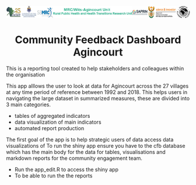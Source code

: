 <p align="center">
    <img src="App edits/www/logo.jpg">
</p>



<h1 align="center"> Community Feedback Dashboard Agincourt  </h1>
This is a reporting tool created to help stakeholders and colleagues within the organisation 

This app alllows the user to look at data for Agincourt across the 27 villages at any time period of reference between 1992 and 2018. This helps users in navigating the large dataset in summarized measures, these are divided into 3 main categories. 
- tables of aggregated indicators
- data visualization of main indicators
- automated report production 

The first goal of the app is to help strategic users of data access data visualizations of 
To run the shiny app ensure you have to the cfb database which has the main body for the data for tables, visualisations and markdown reports for the community engagement team.

- Run the app_edit.R to access the shiny app
- To be able to run the the reports

